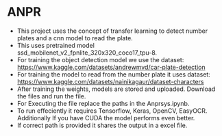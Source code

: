# ANPR
- This project uses the concept of transfer learning to detect number plates and a cnn model to read the plate.
- This uses pretrained model ssd_mobilenet_v2_fpnlite_320x320_coco17_tpu-8.
- For training the object detection model we use the dataset: https://www.kaggle.com/datasets/andrewmvd/car-plate-detection
- For training the model to read from the number plate it uses dataset: https://www.kaggle.com/datasets/nainikagaur/dataset-characters
- After training the weights, models are stored and uploaded. Download the files and run the file. 
- For Executing the file replace the paths in the Anprsys.ipynb.
- To run effeciently it requires Tensorflow, Keras, OpenCV, EasyOCR. Additionally If you have CUDA the model performs even better.
- If correct path is provided it shares the output in a excel file.
